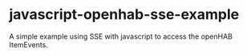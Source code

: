 # javascript-openhab-sse-example
A simple example using SSE with javascript to access the openHAB ItemEvents.
